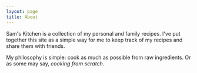 ```yaml
---
layout: page
title: About
---
```


Sam's Kitchen is a collection of my personal and family recipes. I've put together this site as a simple way for me to keep track of my recipes and share them with friends.  

My philosophy is simple: cook as much as possible from raw ingredients. Or as some may say, *cooking from scratch*.


